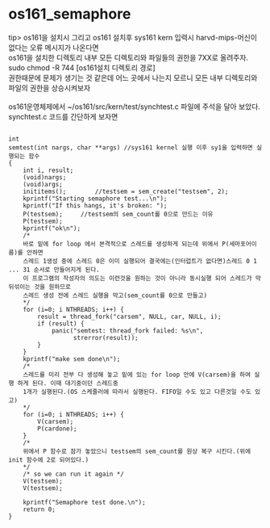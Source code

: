 # os161_semaphore
tip> os161을 설치시 그리고 os161 설치후 sys161 kern 입력시 harvd-mips-머신이 없다는 오류 메시지가 나온다면<br>
os161을 설치한 디렉토리 내부 모든 디렉토리와 파일들의 권한을 7XX로 올려주자.<br>
sudo chmod -R 744 [os161설치 디렉토리 경로]<br>
권한때문에 문제가 생기는 것 같은데 어느 곳에서 나는지 모르니 모든 내부 디렉토리와 파일의 권한을 상승시켜보자<br><br>
os161운영체제에서 ~/os161/src/kern/test/synchtest.c 파일에 주석을 달아 보았다.<br>
synchtest.c 코드를 간단하게 보자면 
<pre><code>
int
semtest(int nargs, char **args)	//sys161 kernel 실행 이후 sy1을 입력하면 실행되는 함수
{
	int i, result;
	(void)nargs;
	(void)args;
	inititems();		//testsem = sem_create("testsem", 2);
	kprintf("Starting semaphore test...\n");
	kprintf("If this hangs, it's broken: ");
	P(testsem);		//testsem의 sem_count를 0으로 만드는 이유
	P(testsem);
	kprintf("ok\n");
	/*
	바로 밑에 for loop 에서 본격적으로 스레드를 생성하게 되는데 위에서 P(세마포어이름)를 안하면
	스레드 1생성 중에 스레드 0은 이미 실행되어 결국에는(인터럽트가 없다면)스레드 0 1 ... 31 순서로 만들어지게 된다.
	이 프로그램의 작성자의 의도는 이런것을 원하는 것이 아니라 동시실행 되어 스레드가 막 뒤섞이는 것을 원하므로
	스레드 생성 전에 스레드 실행을 막고(sem_count를 0으로 만들고)
	*/
	for (i=0; i NTHREADS; i++) {
		result = thread_fork("carsem", NULL, car, NULL, i);
		if (result) {
			panic("semtest: thread_fork failed: %s\n",
			      strerror(result));
		}
	}
	kprintf("make sem done\n");
	/*
	스레드를 미리 전부 다 생성해 놓고 밑에 있는 for loop 안에 V(carsem)을 하여 실행 하게 된다. 이때 대기중이던 스레드중
	1개가 실행된다.(OS 스케줄러에 따라서 실행된다. FIFO일 수도 있고 다른것일 수도 있고) 
	*/
	for (i=0; i NTHREADS; i++) {
		V(carsem);
		P(cardone);
	}
	/*
	위에서 P 함수로 잠가 놓았으니 testsem의 sem_count를 원상 복구 시킨다.(위에 init 함수에 2로 되어있다.)
	*/
	/* so we can run it again */
	V(testsem);
	V(testsem);
		
	kprintf("Semaphore test done.\n");
	return 0;
}
</code></pre>

